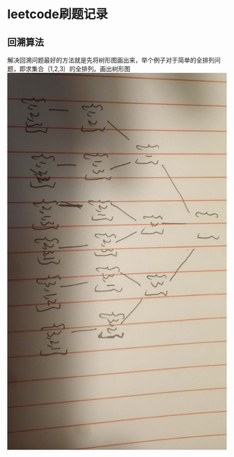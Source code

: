 # leetcode刷题记录

## 回溯算法

解决回溯问题最好的方法就是先将树形图画出来，举个例子对于简单的全排列问题，即求集合｛1,2,3｝的全排列。画出树形图  
![树形图](f87e81d88b4f2c520febae1e28ec2a3.jpg)
